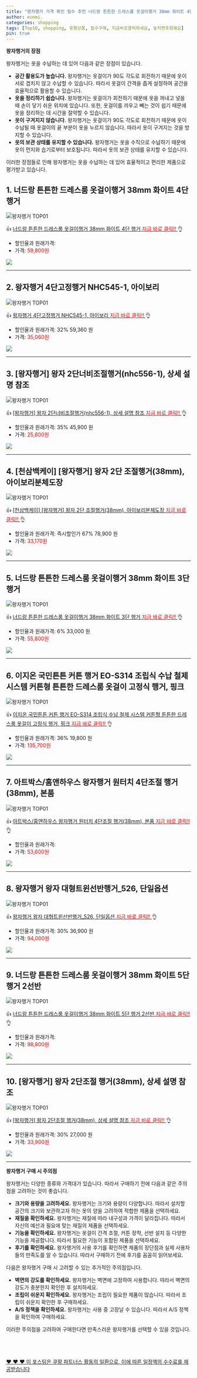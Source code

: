 ```yaml
---
title: "왕자행거 가격 확인 필수 추천 너드랑 튼튼한 드레스룸 옷걸이행거 38mm 화이트 4단 행거 비교 장점 구매가이드"
author: eunmi.
categories: shopping
tags: [Top10, shopping, 유행상품, 필수구매, 지금바로클릭하세요, 놓치면후회해요]
pin: true
---
```

**왕자행거의 장점**

왕자행거는 옷을 수납하는 데 있어 다음과 같은 장점이 있습니다.

* **공간 활용도가 높습니다.** 왕자행거는 옷걸이가 90도 각도로 회전하기 때문에 옷이 서로 겹치지 않고 수납할 수 있습니다. 따라서 옷걸이 간격을 좁게 설정하여 공간을 효율적으로 활용할 수 있습니다.
* **옷을 정리하기 쉽습니다.** 왕자행거는 옷걸이가 회전하기 때문에 옷을 꺼내고 넣을 때 손이 닿기 쉬운 위치에 있습니다. 또한, 옷걸이를 끼우고 빼는 것이 쉽기 때문에 옷을 정리하는 데 시간을 절약할 수 있습니다.
* **옷이 구겨지지 않습니다.** 왕자행거는 옷걸이가 90도 각도로 회전하기 때문에 옷이 수납될 때 옷걸이의 끝 부분이 옷을 누르지 않습니다. 따라서 옷이 구겨지는 것을 방지할 수 있습니다.
* **옷의 보관 상태를 유지할 수 있습니다.** 왕자행거는 옷을 수직으로 수납하기 때문에 옷이 먼지와 습기로부터 보호됩니다. 따라서 옷의 보관 상태를 유지할 수 있습니다.

이러한 장점들로 인해 왕자행거는 옷을 수납하는 데 있어 효율적이고 편리한 제품으로 평가받고 있습니다.

   

## 1. 너드랑 튼튼한 드레스룸 옷걸이행거 38mm 화이트 4단 행거

![왕자행거 TOP01](https://thumbnail7.coupangcdn.com/thumbnails/remote/230x230ex/image/vendor_inventory/a3ca/a9d9f3428603d768b47f39c2e2f4a581e60cdc56ad964f471787ff0df44b.png)


👍 [너드랑 튼튼한 드레스룸 옷걸이행거 38mm 화이트 4단 행거 <font color=red> 지금 바로 클릭!! </font> ](https://link.coupang.com/re/AFFSDP?lptag=AF3617701&subid=GithubCoopas&pageKey=6190196561&traceid=V0-153&itemId=12212774867&vendorItemId=84881281182) 👌 


- 할인율과 원래가격: 
- 가격: <span style='color:red'>59,800원</span>

[![](/discount_price.png)](https://link.coupang.com/re/AFFSDP?lptag=AF3617701&subid=GithubCoopas&pageKey=6190196561&traceid=V0-153&itemId=12212774867&vendorItemId=84881281182)

---


   

## 2. 왕자행거 4단고정행거 NHC545-1, 아이보리

![왕자행거 TOP01](https://thumbnail7.coupangcdn.com/thumbnails/remote/230x230ex/image/vendor_inventory/6feb/9ffd094a6c951d1b48b715626c83738df4913af147f493eb254e17d7cc89.jpg)


👍 [왕자행거 4단고정행거 NHC545-1, 아이보리 <font color=red> 지금 바로 클릭!! </font> ](https://link.coupang.com/re/AFFSDP?lptag=AF3617701&subid=GithubCoopas&pageKey=7153982363&traceid=V0-153&itemId=341795351&vendorItemId=70166245902) 👌 


- 할인율과 원래가격: 32%  59,360   원
- 가격: <span style='color:red'>35,060원</span>

[![](/discount_price.png)](https://link.coupang.com/re/AFFSDP?lptag=AF3617701&subid=GithubCoopas&pageKey=7153982363&traceid=V0-153&itemId=341795351&vendorItemId=70166245902)

---


   

## 3. [왕자행거] 왕자 2단너비조절행거(nhc556-1), 상세 설명 참조

![왕자행거 TOP01](https://thumbnail6.coupangcdn.com/thumbnails/remote/230x230ex/image/vendor_inventory/306b/5b1ca816ea6ac6d07653fa505c6cf9373ba4d192952e0310a9040f0a89ef.jpg)


👍 [[왕자행거] 왕자 2단너비조절행거(nhc556-1), 상세 설명 참조 <font color=red> 지금 바로 클릭!! </font> ](https://link.coupang.com/re/AFFSDP?lptag=AF3617701&subid=GithubCoopas&pageKey=99319552&traceid=V0-153&itemId=303954908&vendorItemId=4696873453) 👌 


- 할인율과 원래가격: 35%  45,900   원
- 가격: <span style='color:red'>25,600원</span>

[![](/discount_price.png)](https://link.coupang.com/re/AFFSDP?lptag=AF3617701&subid=GithubCoopas&pageKey=99319552&traceid=V0-153&itemId=303954908&vendorItemId=4696873453)

---


   

## 4. [천삼백케이] [왕자행거] 왕자 2단 조절행거(38mm), 아이보리분체도장

![왕자행거 TOP01](https://thumbnail6.coupangcdn.com/thumbnails/remote/230x230ex/image/vendor_inventory/6eea/451a297823d7e57bf62d1cc47e09cdcaa107d6a2edbd24ceb221ae362b17.jpg)


👍 [[천삼백케이] [왕자행거] 왕자 2단 조절행거(38mm), 아이보리분체도장 <font color=red> 지금 바로 클릭!! </font> ](https://link.coupang.com/re/AFFSDP?lptag=AF3617701&subid=GithubCoopas&pageKey=132178217&traceid=V0-153&itemId=388851162&vendorItemId=81985905459) 👌 


- 할인율과 원래가격: 즉시할인가 67%  78,900   원
- 가격: <span style='color:red'>33,170원</span>

[![](/discount_price.png)](https://link.coupang.com/re/AFFSDP?lptag=AF3617701&subid=GithubCoopas&pageKey=132178217&traceid=V0-153&itemId=388851162&vendorItemId=81985905459)

---


   

## 5. 너드랑 튼튼한 드레스룸 옷걸이행거 38mm 화이트 3단 행거

![왕자행거 TOP01](https://thumbnail6.coupangcdn.com/thumbnails/remote/230x230ex/image/vendor_inventory/00d0/c45211b4aea08219aa60268160ba7f32e8a7925aae4c76a0cf303ca2e4d8.png)


👍 [너드랑 튼튼한 드레스룸 옷걸이행거 38mm 화이트 3단 행거 <font color=red> 지금 바로 클릭!! </font> ](https://link.coupang.com/re/AFFSDP?lptag=AF3617701&subid=GithubCoopas&pageKey=6190196687&traceid=V0-153&itemId=12212775682&vendorItemId=84881303235) 👌 


- 할인율과 원래가격: 6%  33,000   원
- 가격: <span style='color:red'>55,800원</span>

[![](/discount_price.png)](https://link.coupang.com/re/AFFSDP?lptag=AF3617701&subid=GithubCoopas&pageKey=6190196687&traceid=V0-153&itemId=12212775682&vendorItemId=84881303235)

---


   

## 6. 이지온 국민튼튼 커튼 행거 EO-S314 조립식 수납 철제 시스템 커튼형 튼튼한 드레스룸 옷걸이 고정식 행거, 핑크

![왕자행거 TOP01](https://thumbnail6.coupangcdn.com/thumbnails/remote/230x230ex/image/vendor_inventory/2c0a/1ce2041d9c05812f99536ba3cbe5efdd1b0e6ebb73f0c0a9b82388ac4e9c.jpg)


👍 [이지온 국민튼튼 커튼 행거 EO-S314 조립식 수납 철제 시스템 커튼형 튼튼한 드레스룸 옷걸이 고정식 행거, 핑크 <font color=red> 지금 바로 클릭!! </font> ](https://link.coupang.com/re/AFFSDP?lptag=AF3617701&subid=GithubCoopas&pageKey=7663063632&traceid=V0-153&itemId=20420671162&vendorItemId=87417615042) 👌 


- 할인율과 원래가격: 36%  19,800   원
- 가격: <span style='color:red'>135,700원</span>

[![](/discount_price.png)](https://link.coupang.com/re/AFFSDP?lptag=AF3617701&subid=GithubCoopas&pageKey=7663063632&traceid=V0-153&itemId=20420671162&vendorItemId=87417615042)

---


   

## 7. 아트박스/홈앤하우스 왕자행거 원터치 4단조절 행거(38mm), 본품

![왕자행거 TOP01](https://thumbnail7.coupangcdn.com/thumbnails/remote/230x230ex/image/vendor_inventory/ad8a/43d311ebf5073fe5809787a2048bae5e162fa05a549b49c26ca0549066f2.jpg)


👍 [아트박스/홈앤하우스 왕자행거 원터치 4단조절 행거(38mm), 본품 <font color=red> 지금 바로 클릭!! </font> ](https://link.coupang.com/re/AFFSDP?lptag=AF3617701&subid=GithubCoopas&pageKey=7153982363&traceid=V0-153&itemId=17991420458&vendorItemId=70268591187) 👌 


- 할인율과 원래가격: 
- 가격: <span style='color:red'>53,600원</span>

[![](/discount_price.png)](https://link.coupang.com/re/AFFSDP?lptag=AF3617701&subid=GithubCoopas&pageKey=7153982363&traceid=V0-153&itemId=17991420458&vendorItemId=70268591187)

---


   

## 8. 왕자행거 왕자 대형트윈선반행거_526, 단일옵션

![왕자행거 TOP01](https://thumbnail7.coupangcdn.com/thumbnails/remote/230x230ex/image/vendor_inventory/4b3d/8e251a6abd460bfe10f2fb8b48b76b58edadc7808e100eae19749074a895.jpg)


👍 [왕자행거 왕자 대형트윈선반행거_526, 단일옵션 <font color=red> 지금 바로 클릭!! </font> ](https://link.coupang.com/re/AFFSDP?lptag=AF3617701&subid=GithubCoopas&pageKey=6072486795&traceid=V0-153&itemId=11217491657&vendorItemId=5163969376) 👌 


- 할인율과 원래가격: 30%  36,900   원
- 가격: <span style='color:red'>94,000원</span>

[![](/discount_price.png)](https://link.coupang.com/re/AFFSDP?lptag=AF3617701&subid=GithubCoopas&pageKey=6072486795&traceid=V0-153&itemId=11217491657&vendorItemId=5163969376)

---


   

## 9. 너드랑 튼튼한 드레스룸 옷걸이행거 38mm 화이트 5단 행거 2선반

![왕자행거 TOP01](https://thumbnail8.coupangcdn.com/thumbnails/remote/230x230ex/image/vendor_inventory/22b4/2b7ef107e0318ce9c2159b39fd8b02d0ec8c4a6875b6d99c5c0d45462174.jpg)


👍 [너드랑 튼튼한 드레스룸 옷걸이행거 38mm 화이트 5단 행거 2선반 <font color=red> 지금 바로 클릭!! </font> ](https://link.coupang.com/re/AFFSDP?lptag=AF3617701&subid=GithubCoopas&pageKey=6190196582&traceid=V0-153&itemId=12212774982&vendorItemId=86217888113) 👌 


- 할인율과 원래가격: 
- 가격: <span style='color:red'>98,800원</span>

[![](/discount_price.png)](https://link.coupang.com/re/AFFSDP?lptag=AF3617701&subid=GithubCoopas&pageKey=6190196582&traceid=V0-153&itemId=12212774982&vendorItemId=86217888113)

---


   

## 10. [왕자행거] 왕자 2단조절 행거(38mm), 상세 설명 참조

![왕자행거 TOP01](https://thumbnail7.coupangcdn.com/thumbnails/remote/230x230ex/image/vendor_inventory/8b34/0997ad446f88c4da40948ea8b330e35ecf5111cd94825817af0827ebe44b.jpg)


👍 [[왕자행거] 왕자 2단조절 행거(38mm), 상세 설명 참조 <font color=red> 지금 바로 클릭!! </font> ](https://link.coupang.com/re/AFFSDP?lptag=AF3617701&subid=GithubCoopas&pageKey=7371839484&traceid=V0-153&itemId=19018185830&vendorItemId=4173322360) 👌 


- 할인율과 원래가격: 30%  27,000   원
- 가격: <span style='color:red'>33,900원</span>

[![](/discount_price.png)](https://link.coupang.com/re/AFFSDP?lptag=AF3617701&subid=GithubCoopas&pageKey=7371839484&traceid=V0-153&itemId=19018185830&vendorItemId=4173322360)

---
**왕자행거 구매 시 주의점**

왕자행거는 다양한 종류와 가격대가 있습니다. 따라서 구매하기 전에 다음과 같은 주의점을 고려하는 것이 좋습니다.

* **크기와 용량을 고려하세요.** 왕자행거는 크기와 용량이 다양합니다. 따라서 설치할 공간의 크기와 보관하고자 하는 옷의 양을 고려하여 적합한 제품을 선택하세요.
* **재질을 확인하세요.** 왕자행거는 재질에 따라 내구성과 가격이 달라집니다. 따라서 자신의 예산과 필요에 맞는 재질의 제품을 선택하세요.
* **기능을 확인하세요.** 왕자행거는 옷걸이 간격 조절, 커튼 장착, 선반 설치 등 다양한 기능을 제공합니다. 따라서 필요한 기능이 포함된 제품을 선택하세요.
* **후기를 확인하세요.** 왕자행거의 사용 후기를 확인하면 제품의 장단점과 실제 사용자들의 만족도를 알 수 있습니다. 따라서 구매하기 전에 후기를 꼼꼼히 읽어보세요.

다음은 왕자행거 구매 시 고려할 수 있는 추가적인 주의점입니다.

* **벽면의 강도를 확인하세요.** 왕자행거는 벽면에 고정하여 사용합니다. 따라서 벽면의 강도가 충분한지 확인한 후 설치하세요.
* **조립이 쉬운지 확인하세요.** 왕자행거는 조립이 필요한 제품이 많습니다. 따라서 조립이 쉬운지 확인한 후 구매하세요.
* **A/S 정책을 확인하세요.** 왕자행거는 사용 중 고장날 수 있습니다. 따라서 A/S 정책을 확인하여 구매하세요.

이러한 주의점을 고려하여 구매한다면 만족스러운 왕자행거를 선택할 수 있을 것입니다.<br><br><br><br><br> [ ❤ ❤ ❤ 이 포스팅은 쿠팡 파트너스 활동의 일환으로, 이에 따른 일정액의 수수료를 제공받습니다](https://link.coupang.com/a/bcEFyh)